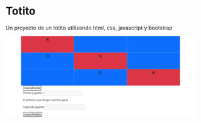 # Totito

Un proyecto de un totito utilizando html, css, javascript y bootstrap

![alt text](image.png)
